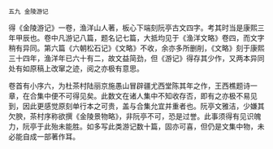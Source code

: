     五九 金陵游记 

   得《金陵游记》一卷，渔洋山人著，板心下端刻阮亭古文四字。考其时当是康熙三年甲辰也。卷中凡游记八篇，题名记七篇，大抵均见于《渔洋文略》卷四，而文字稍有异同。第六篇《六朝松石记》《文略》不收，余亦多所删削，《文略》刻于康熙三十四年，渔洋年已六十有二，故文益简劲，但《游记》得存其少作，又两本异同处有如原稿上改窜之迹，阅之亦极有意思。

   卷首有小序六，为杜茶村陆丽京施愚山冒辟疆尤西堂陈其年之作，王西樵题诗一章，在合集中便不可得见矣。此数文在诸人集中不知收存否，即有之亦极不易见到，因此更感觉原刻单行本之可贵，盖与合集允宜并重者也。阮亭文雅洁，少嫌其欠腴，茶村序称欲撰《金陵景物略》，非阮亭不可，恐是过誉。此事须得有见识魄力，阮亭于此殆未能胜。如多写此类游记数十篇，固亦可喜，但仍是文集中物，未必能自成一部著作耳。

